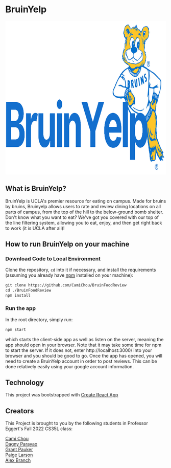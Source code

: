 # BruinYelp

<img src="./public/BruinYelp.png" width=944 height=480>

## What is BruinYelp?

BruinYelp is UCLA's premier resource for eating on campus. Made for bruins by bruins, Bruinyelp allows users to rate and review dining locations on all parts of campus, from the top of the hill to the below-ground bomb shelter. Don't know what you want to eat? We've got you covered with our top of the line filtering system, allowing you to eat, enjoy, and then get right back to work (it is UCLA after all)!

## How to run BruinYelp on your machine

### Download Code to Local Environment

Clone the repository, `cd` into it if necessary, and install the requirements (assuming you already have [npm](https://www.npmjs.com/get-npm) installed on your machine):
```shell
git clone https://github.com/CamiChou/BruinFoodReview
cd ./BruinFoodReview
npm install
```

### Run the app

In the root directory, simply run:
```bash
npm start
```
which starts the client-side app as well as listen on the server, meaning the app should open in your browser. Note that it may take some time for npm to start the server. If it does not, enter http://localhost:3000/ into your browser and you should be good to go. Once the app has opened, you will need to create a BruinYelp account in order to post reviews. This can be done relatively easily using your google account information.

## Technology
This project was bootstrapped with [Create React App](https://github.com/facebook/create-react-app)


## Creators
This Project is brought to you by the following students in Professor Eggert's Fall 2022 CS35L class:

[Cami Chou](https://github.com/CamiChou) \
[Dagny Parayao](https://github.com/dparayao) \
[Grant Pauker](https://github.com/grantpauker) \
[Paige Larson](https://github.com/paigelarson) \
[Alex Branch](https://github.com/alexrbranch)
